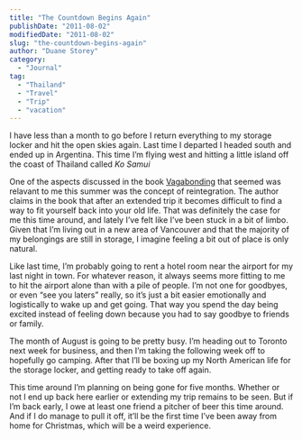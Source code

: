 ```yaml
---
title: "The Countdown Begins Again"
publishDate: "2011-08-02"
modifiedDate: "2011-08-02"
slug: "the-countdown-begins-again"
author: "Duane Storey"
category:
  - "Journal"
tag:
  - "Thailand"
  - "Travel"
  - "Trip"
  - "vacation"
---
```


I have less than a month to go before I return everything to my storage locker and hit the open skies again. Last time I departed I headed south and ended up in Argentina. This time I’m flying west and hitting a little island off the coast of Thailand called *Ko Samui*

One of the aspects discussed in the book [Vagabonding](/books/) that seemed was relavant to me this summer was the concept of reintegration. The author claims in the book that after an extended trip it becomes difficult to find a way to fit yourself back into your old life. That was definitely the case for me this time around, and lately I’ve felt like I’ve been stuck in a bit of limbo. Given that I’m living out in a new area of Vancouver and that the majority of my belongings are still in storage, I imagine feeling a bit out of place is only natural.

Like last time, I’m probably going to rent a hotel room near the airport for my last night in town. For whatever reason, it always seems more fitting to me to hit the airport alone than with a pile of people. I’m not one for goodbyes, or even “see you laters” really, so it’s just a bit easier emotionally and logistically to wake up and get going. That way you spend the day being excited instead of feeling down because you had to say goodbye to friends or family.

The month of August is going to be pretty busy. I’m heading out to Toronto next week for business, and then I’m taking the following week off to hopefully go camping. After that I’ll be boxing up my North American life for the storage locker, and getting ready to take off again.

This time around I’m planning on being gone for five months. Whether or not I end up back here earlier or extending my trip remains to be seen. But if I’m back early, I owe at least one friend a pitcher of beer this time around. And if I do manage to pull it off, it’ll be the first time I’ve been away from home for Christmas, which will be a weird experience.